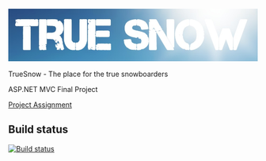 ![logo]

[logo]: https://github.com/BiserSirakov/TrueSnow/blob/master/Source/Web/TrueSnow.Web/Content/Images/logo.png "True Snow"

TrueSnow - The place for the true snowboarders

ASP.NET MVC Final Project

[Project Assignment](https://github.com/TelerikAcademy/ASP.NET-MVC/tree/master/Final%20Project/2016)

## Build status

[![Build status](https://ci.appveyor.com/api/projects/status/ryk7ik0fw0uyjg1h?svg=true)](https://ci.appveyor.com/project/BiserSirakov/truesnow)
